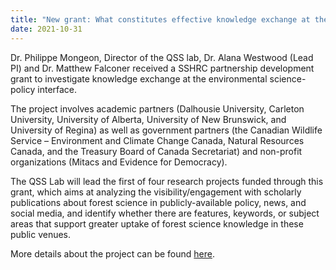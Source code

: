 ```yaml
---
title: "New grant: What constitutes effective knowledge exchange at the environmental science-policy interface?"
date: 2021-10-31
---
```


Dr. Philippe Mongeon, Director of the QSS lab, Dr. Alana Westwood (Lead PI) and Dr. Matthew Falconer received a SSHRC partnership development grant to investigate 
knowledge exchange at the environmental science-policy interface. 

The project involves academic partners (Dalhousie University, Carleton University, University of Alberta, University of New Brunswick, and University of Regina) 
as well as government partners (the Canadian Wildlife Service – Environment and Climate Change Canada, Natural Resources Canada, and the Treasury Board of Canada Secretariat) 
and non-profit organizations (Mitacs and Evidence for Democracy).

The QSS Lab will lead the first of four research projects funded through this grant, which aims at analyzing the visibility/engagement with scholarly publications about forest science in publicly-available policy, news, and social media, and identify whether there are features, keywords, or subject areas that support greater uptake of forest science knowledge in these public venues. 

More details about the project can be found [here](../project/forest-science/). 

<!--more-->


